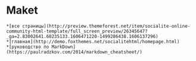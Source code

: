 # Maket

    *[все страницы](http://preview.themeforest.net/item/socialite-online-community-html-template/full_screen_preview/26345647?_ga=2.83002641.60235133.1606471220-1499286438.1606137296)
    *[главная](http://demo.foxthemes.net/socialitehtml/homepage.html)
    *[руководство по MarkDown](https://paulradzkov.com/2014/markdown_cheatsheet/)
